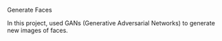 Generate Faces

In this project, used GANs (Generative Adversarial Networks) to generate new images of faces.
